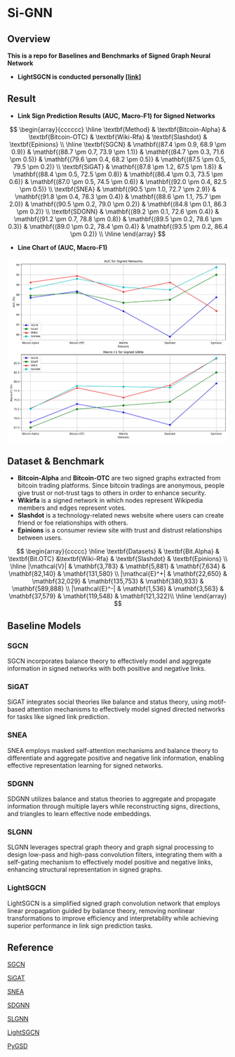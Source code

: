 # Si-GNN

## Overview

**This is a repo for Baselines and Benchmarks of Signed Graph Neural Network**

- **LightSGCN is conducted personally [[link]](https://github.com/akarinmoe/LightSGCN)**

## Result

- **Link Sign Prediction Results (AUC, Macro-F1) for Signed Networks** 

$$
\begin{array}{cccccc}
\hline
\textbf{Method} & \textbf{Bitcoin-Alpha} & \textbf{Bitcoin-OTC} & \textbf{Wiki-Rfa} & \textbf{Slashdot} & \textbf{Epinions} \\
\hline
\textbf{SGCN} & \mathbf{(87.4 \pm 0.9, 68.9 \pm 0.9)} & \mathbf{(88.7 \pm 0.7, 73.9 \pm 1.1)} & \mathbf{(84.7 \pm 0.3, 71.6 \pm 0.5)} & \mathbf{(79.6 \pm 0.4, 68.2 \pm 0.5)} & \mathbf{(87.5 \pm 0.5, 79.5 \pm 0.2)} \\
\textbf{SiGAT} & \mathbf{(87.8 \pm 1.2, 67.5 \pm 1.8)} & \mathbf{(88.4 \pm 0.5, 72.5 \pm 0.8)} & \mathbf{(86.4 \pm 0.3, 73.5 \pm 0.6)} & \mathbf{(87.0 \pm 0.5, 74.5 \pm 0.6)} & \mathbf{(92.0 \pm 0.4, 82.5 \pm 0.5)} \\
\textbf{SNEA} & \mathbf{(90.5 \pm 1.0, 72.7 \pm 2.9)} & \mathbf{(91.8 \pm 0.4, 78.3 \pm 0.4)} & \mathbf{(88.6 \pm 1.1, 75.7 \pm 2.0)} & \mathbf{(90.5 \pm 0.2, 79.0 \pm 0.2)} & \mathbf{(84.8 \pm 0.1, 86.3 \pm 0.2)} \\
\textbf{SDGNN} & \mathbf{(89.2 \pm 0.1, 72.6 \pm 0.4)} & \mathbf{(91.2 \pm 0.7, 78.8 \pm 0.8)} & \mathbf{(89.5 \pm 0.2, 78.6 \pm 0.3)} & \mathbf{(89.0 \pm 0.2, 78.4 \pm 0.4)} & \mathbf{(93.5 \pm 0.2, 86.4 \pm 0.2)} \\
\hline
\end{array}
$$

- **Line Chart of (AUC, Macro-F1)**

![figure](./assets/figure.png)

## Dataset & Benchmark

- **Bitcoin-Alpha** and **Bitcoin-OTC** are two signed graphs extracted from bitcoin trading platforms. Since bitcoin tradings are anonymous, people give trust or not-trust tags to others in order to enhance security.
- **Wikirfa** is a signed network in which nodes represent Wikipedia members and edges represent votes.
- **Slashdot** is a technology-related news website where users can create friend or foe relationships with others.
- **Epinions** is a consumer review site with trust and distrust relationships between users.

$$
\begin{array}{ccccc}
\hline
\textbf{Datasets} & \textbf{Bit.Alpha} & \textbf{Bit.OTC} &\textbf{Wiki-Rfa} & \textbf{Slashdot} & \textbf{Epinions} \\
\hline
|\mathcal{V}| & \mathbf{3,783} & \mathbf{5,881} & \mathbf{7,634} & \mathbf{82,140} & \mathbf{131,580} \\
|\mathcal{E}^+| & \mathbf{22,650} & \mathbf{32,029} & \mathbf{135,753} & \mathbf{380,933} & \mathbf{589,888} \\
|\mathcal{E}^-| & \mathbf{1,536} & \mathbf{3,563} & \mathbf{37,579} & \mathbf{119,548} & \mathbf{121,322}\\
\hline
\end{array}
$$

## Baseline Models

### SGCN

SGCN incorporates balance theory to effectively model and aggregate information in signed networks with both positive and negative links.

### SiGAT

SiGAT integrates social theories like balance and status theory, using motif-based attention mechanisms to effectively model signed directed networks for tasks like signed link prediction.

### SNEA

SNEA employs masked self-attention mechanisms and balance theory to differentiate and aggregate positive and negative link information, enabling effective representation learning for signed networks.

### SDGNN

SDGNN utilizes balance and status theories to aggregate and propagate information through multiple layers while reconstructing signs, directions, and triangles to learn effective node embeddings.

### SLGNN

SLGNN leverages spectral graph theory and graph signal processing to design low-pass and high-pass convolution filters, integrating them with a self-gating mechanism to effectively model positive and negative links, enhancing structural representation in signed graphs.

### LightSGCN

LightSGCN is a simplified signed graph convolution network that employs linear propagation guided by balance theory, removing nonlinear transformations to improve efficiency and interpretability while achieving superior performance in link sign prediction tasks.

## Reference

[SGCN](https://arxiv.org/pdf/1808.06354)

[SiGAT](https://arxiv.org/pdf/1906.10958)

[SNEA](https://ojs.aaai.org/index.php/AAAI/article/view/5911/5767)

[SDGNN](https://arxiv.org/pdf/2101.02390)

[SLGNN](https://ojs.aaai.org/index.php/AAAI/article/view/25565/25337)

[LightSGCN](https://dl.acm.org/doi/pdf/10.1145/3477495.3531917)

[PyGSD](https://arxiv.org/pdf/2202.10793)